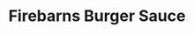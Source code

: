 ---
layout: layout.njk
title: Firebarns Burger Sauce
tags: project
featuredImage: /assets/images/canadian.jpg
components:
  - name: page-title.njk
    data:
      title: Firebarns Burger Sauce
      description: I strategized and created an advertising campaign to promote the all-new burger sauce by Firebarns.
  - name: rich-text.njk
    data:
      title: bold, flavorful, and unique.
      text: Balancing reveals to keep audiences hungry was our challenge, but signs of brewing demand hint at success.
  - name: two-images.njk
    data:
      image1: /assets/images/burger-1.jpg
      image2: /assets/images/burger-2.jpg
      alt1: First showcase image
      alt2: Second showcase image
---